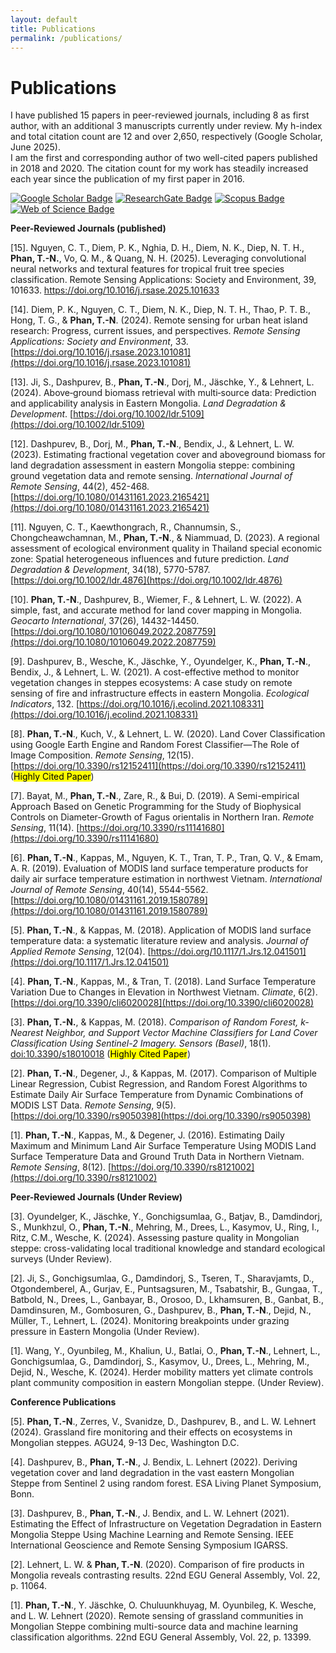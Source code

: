 ```yaml
---
layout: default
title: Publications
permalink: /publications/
---
```


# Publications
I have published 15 papers in peer-reviewed journals, including 8 as first author, with an additional 3 manuscripts currently under review. My h-index and total citation count are 12 and over 2,650, respectively (Google Scholar, June 2025). <br> I am the first and corresponding author of two well-cited papers published in 2018 and 2020. The citation count for my work has steadily increased each year since the publication of my first paper in 2016.

[![Google Scholar Badge](https://img.shields.io/badge/-Google_Scholar-4285F4?style=flat&logo=Google-Scholar&logoColor=white&link=https://scholar.google.com/citations?user=dGQgwH0AAAAJ&hl=en&oi=ao)](https://scholar.google.com/citations?user=dGQgwH0AAAAJ&hl=en&oi=ao) 
[![ResearchGate Badge](https://img.shields.io/badge/-ResearchGate-00ccbb?style=flat&logo=ResearchGate&logoColor=white&link=https://www.researchgate.net/profile/Thanh-Noi-Phan)](https://www.researchgate.net/profile/Thanh-Noi-Phan) 
[![Scopus Badge](https://img.shields.io/badge/-Scopus-FF6F00?style=flat&logo=Elsevier&logoColor=white&link=https://www.scopus.com/authid/detail.uri?authorId=58706107200)](https://www.scopus.com/authid/detail.uri?authorId=58706107200)
[![Web of Science Badge](https://img.shields.io/badge/-Web_of_Science-7030A0?style=flat&logo=Clarivate&logoColor=white&link=https://www.webofscience.com/wos/author/record/AAD-9789-2019)](https://www.webofscience.com/wos/author/record/AAD-9789-2019)

**Peer-Reviewed Journals (published)**

[15]. Nguyen, C. T., Diem, P. K., Nghia, D. H., Diem, N. K., Diep, N. T. H., **Phan, T.-N.**, Vo, Q. M., & Quang, N. H. (2025). Leveraging convolutional neural networks and textural features for tropical fruit tree species classification. Remote Sensing Applications: Society and Environment, 39, 101633. https://doi.org/10.1016/j.rsase.2025.101633

[14]. Diem, P. K., Nguyen, C. T., Diem, N. K., Diep, N. T. H., Thao, P. T. B., Hong, T. G., & **Phan, T.-N**. (2024). Remote sensing for urban heat island research: Progress, current issues, and perspectives. *Remote Sensing Applications: Society and Environment*, 33. [https://doi.org/10.1016/j.rsase.2023.101081](https://doi.org/10.1016/j.rsase.2023.101081)

[13]. Ji, S., Dashpurev, B., **Phan, T.-N**., Dorj, M., Jäschke, Y., & Lehnert, L. (2024). Above‐ground biomass retrieval with multi‐source data: Prediction and applicability analysis in Eastern Mongolia. *Land Degradation & Development*. [https://doi.org/10.1002/ldr.5109](https://doi.org/10.1002/ldr.5109)

[12]. Dashpurev, B., Dorj, M., **Phan, T.-N**., Bendix, J., & Lehnert, L. W. (2023). Estimating fractional vegetation cover and aboveground biomass for land degradation assessment in eastern Mongolia steppe: combining ground vegetation data and remote sensing. *International Journal of Remote Sensing*, 44(2), 452-468. [https://doi.org/10.1080/01431161.2023.2165421](https://doi.org/10.1080/01431161.2023.2165421)

[11]. Nguyen, C. T., Kaewthongrach, R., Channumsin, S., Chongcheawchamnan, M., **Phan, T.-N**., & Niammuad, D. (2023). A regional assessment of ecological environment quality in Thailand special economic zone: Spatial heterogeneous influences and future prediction. *Land Degradation & Development*, 34(18), 5770-5787. [https://doi.org/10.1002/ldr.4876](https://doi.org/10.1002/ldr.4876)

[10]. **Phan, T.-N**., Dashpurev, B., Wiemer, F., & Lehnert, L. W. (2022). A simple, fast, and accurate method for land cover mapping in Mongolia. *Geocarto International*, 37(26), 14432-14450. [https://doi.org/10.1080/10106049.2022.2087759](https://doi.org/10.1080/10106049.2022.2087759)

[9]. Dashpurev, B., Wesche, K., Jäschke, Y., Oyundelger, K., **Phan, T.-N**., Bendix, J., & Lehnert, L. W. (2021). A cost-effective method to monitor vegetation changes in steppes ecosystems: A case study on remote sensing of fire and infrastructure effects in eastern Mongolia. *Ecological Indicators*, 132. [https://doi.org/10.1016/j.ecolind.2021.108331](https://doi.org/10.1016/j.ecolind.2021.108331)

[8]. **Phan, T.-N**., Kuch, V., & Lehnert, L. W. (2020). Land Cover Classification using Google Earth Engine and Random Forest Classifier—The Role of Image Composition. *Remote Sensing*, 12(15). [https://doi.org/10.3390/rs12152411](https://doi.org/10.3390/rs12152411) (<mark>Highly Cited Paper</mark>)

[7]. Bayat, M., **Phan, T.-N**., Zare, R., & Bui, D. (2019). A Semi-empirical Approach Based on Genetic Programming for the Study of Biophysical Controls on Diameter-Growth of Fagus orientalis in Northern Iran. *Remote Sensing*, 11(14). [https://doi.org/10.3390/rs11141680](https://doi.org/10.3390/rs11141680)

[6]. **Phan, T.-N**., Kappas, M., Nguyen, K. T., Tran, T. P., Tran, Q. V., & Emam, A. R. (2019). Evaluation of MODIS land surface temperature products for daily air surface temperature estimation in northwest Vietnam. *International Journal of Remote Sensing*, 40(14), 5544-5562. [https://doi.org/10.1080/01431161.2019.1580789](https://doi.org/10.1080/01431161.2019.1580789)

[5]. **Phan, T.-N**., & Kappas, M. (2018). Application of MODIS land surface temperature data: a systematic literature review and analysis. *Journal of Applied Remote Sensing*, 12(04). [https://doi.org/10.1117/1.Jrs.12.041501](https://doi.org/10.1117/1.Jrs.12.041501)

[4]. **Phan, T.-N**., Kappas, M., & Tran, T. (2018). Land Surface Temperature Variation Due to Changes in Elevation in Northwest Vietnam. *Climate*, 6(2). [https://doi.org/10.3390/cli6020028](https://doi.org/10.3390/cli6020028)

[3]. **Phan, T.-N.**, & Kappas, M. (2018). *Comparison of Random Forest, k-Nearest Neighbor, and Support Vector Machine Classifiers for Land Cover Classification Using Sentinel-2 Imagery.* *Sensors (Basel)*, 18(1). [doi:10.3390/s18010018](https://doi.org/10.3390/s18010018) (<mark>Highly Cited Paper</mark>)

[2]. **Phan, T.-N**., Degener, J., & Kappas, M. (2017). Comparison of Multiple Linear Regression, Cubist Regression, and Random Forest Algorithms to Estimate Daily Air Surface Temperature from Dynamic Combinations of MODIS LST Data. *Remote Sensing*, 9(5). [https://doi.org/10.3390/rs9050398](https://doi.org/10.3390/rs9050398)

[1]. **Phan, T.-N**., Kappas, M., & Degener, J. (2016). Estimating Daily Maximum and Minimum Land Air Surface Temperature Using MODIS Land Surface Temperature Data and Ground Truth Data in Northern Vietnam. *Remote Sensing*, 8(12). [https://doi.org/10.3390/rs8121002](https://doi.org/10.3390/rs8121002)

**Peer-Reviewed Journals (Under Review)**

[3]. Oyundelger, K., Jäschke, Y., Gonchigsumlaa, G., Batjav, B., Damdindorj, S., Munkhzul, O., **Phan, T.-N**., Mehring, M., Drees, L., Kasymov, U., Ring, I., Ritz, C.M., Wesche, K. (2024). Assessing pasture quality in Mongolian steppe: cross-validating local traditional knowledge and standard ecological surveys (Under Review).

[2]. Ji, S., Gonchigsumlaa, G., Damdindorj, S., Tseren, T., Sharavjamts, D., Otgondemberel, A., Gurjav, E., Puntsagsuren, M., Tsabatshir, B., Gungaa, T., Batbold, N., Drees, L., Ganbayar, B., Orosoo, D., Lkhamsuren, B., Ganbat, B., Damdinsuren, M., Gombosuren, G., Dashpurev, B., **Phan, T.-N**., Dejid, N., Müller, T., Lehnert, L. (2024). Monitoring breakpoints under grazing pressure in Eastern Mongolia (Under Review).

[1]. Wang, Y., Oyunbileg, M., Khaliun, U., Batlai, O., **Phan, T.-N**., Lehnert, L., Gonchigsumlaa, G., Damdindorj, S., Kasymov, U., Drees, L., Mehring, M., Dejid, N., Wesche, K. (2024). Herder mobility matters yet climate controls plant community composition in eastern Mongolian steppe. (Under Review).


**Conference Publications** 

[5]. **Phan, T.-N**., Zerres, V., Svanidze, D., Dashpurev, B., and L. W. Lehnert (2024). Grassland fire monitoring and their effects on ecosystems in Mongolian steppes. AGU24, 9-13 Dec, Washington D.C.

[4]. Dashpurev, B., **Phan, T.-N**., J. Bendix, L. Lehnert (2022). Deriving vegetation cover and land degradation in the vast eastern Mongolian Steppe from Sentinel 2 using random forest. ESA Living Planet Symposium, Bonn.

[3]. Dashpurev, B., **Phan, T.-N**., J. Bendix, and L. W. Lehnert (2021). Estimating the Effect of Infrastructure on Vegetation Degradation in Eastern Mongolia Steppe Using Machine Learning and Remote Sensing. IEEE International Geoscience and Remote Sensing Symposium IGARSS.

[2]. Lehnert, L. W. & **Phan, T.-N**. (2020). Comparison of fire products in Mongolia reveals contrasting results. 22nd EGU General Assembly, Vol. 22, p. 11064.

[1]. **Phan, T.-N**., Y. Jäschke, O. Chuluunkhuyag, M. Oyunbileg, K. Wesche, and L. W. Lehnert (2020). Remote sensing of grassland communities in Mongolian Steppe combining multi-source data and machine learning classification algorithms. 22nd EGU General Assembly, Vol. 22, p. 13399.


